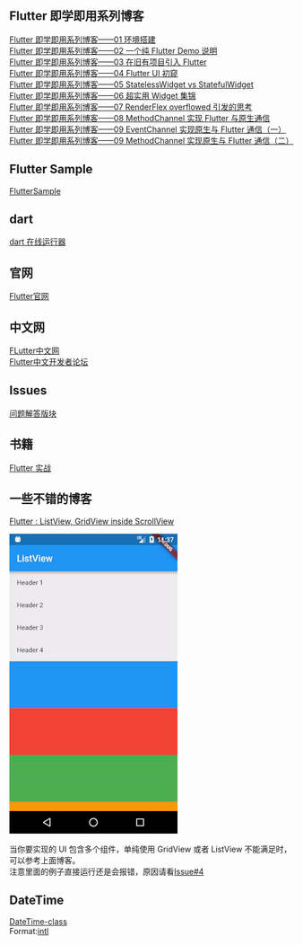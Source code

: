 ## Flutter 即学即用系列博客
[Flutter 即学即用系列博客——01 环境搭建](https://mp.weixin.qq.com/s/mEwJE5mXwpmuWgVNL9O42g)  
[Flutter 即学即用系列博客——02 一个纯 Flutter Demo 说明](https://mp.weixin.qq.com/s/LAmQYsjZmn56HZWrSZ59vQ)  
[Flutter 即学即用系列博客——03 在旧有项目引入 Flutter](https://mp.weixin.qq.com/s/OGbH3G3wHVTUt-0EJit8RA)  
[Flutter 即学即用系列博客——04 Flutter UI 初窥](https://mp.weixin.qq.com/s/8s2ye_bvkUDn8yrEEDS1dQ)  
[Flutter 即学即用系列博客——05 StatelessWidget vs StatefulWidget](https://mp.weixin.qq.com/s/TiJgFsZkHaNWSnvGfUraTQ)  
[Flutter 即学即用系列博客——06 超实用 Widget 集锦](https://mp.weixin.qq.com/s/bWAefJgqFQu5xRWvsCXLBQ)  
[Flutter 即学即用系列博客——07 RenderFlex overflowed 引发的思考](https://mp.weixin.qq.com/s/CfXR3nshGD8LwG0FgaemVw)  
[Flutter 即学即用系列博客——08 MethodChannel 实现 Flutter 与原生通信](https://mp.weixin.qq.com/s/aPFO_IsRED8flVxWRdchKw)  
[Flutter 即学即用系列博客——09 EventChannel 实现原生与 Flutter 通信（一）](https://mp.weixin.qq.com/s/iLNL4uP0pC6lYGyTIcXEGQ)  
[Flutter 即学即用系列博客——09 MethodChannel 实现原生与 Flutter 通信（二）](https://mp.weixin.qq.com/s/AgvLUSaEBNfsAIqqGoQUZA)


## Flutter Sample
[FlutterSample](https://github.com/nesger/FlutterSample)

## dart

[dart 在线运行器](https://dartpad.dartlang.org/null)

## 官网
[Flutter官网](https://flutter.io/)

## 中文网
[FLutter中文网](https://flutterchina.club/)  
[Flutter中文开发者论坛](http://flutter-dev.cn/)


## Issues
[问题解答版块](https://github.com/nesger/FlutterNote/issues)


## 书籍
[Flutter 实战](https://book.flutterchina.club/)

## 一些不错的博客

[Flutter : ListView, GridView inside ScrollView](https://medium.com/flutterpub/flutter-listview-gridview-inside-scrollview-68b722ae89d4)  

![](https://github.com/nesger/FlutterNote/blob/master/image/multi_widget.gif)

当你要实现的 UI 包含多个组件，单纯使用 GridView 或者 ListView 不能满足时，可以参考上面博客。  
注意里面的例子直接运行还是会报错，原因请看[Issue#4](https://github.com/nesger/FlutterNote/issues/4)


## DateTime

[DateTime-class](https://docs.flutter.io/flutter/dart-core/DateTime-class.html)  
Format:[intl](https://pub.dartlang.org/packages/intl)
